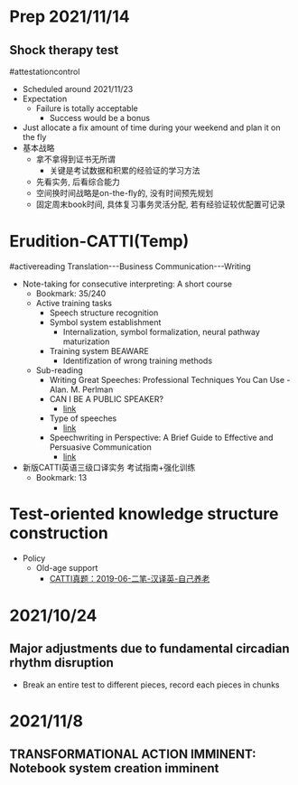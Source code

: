 # Prep 2021/11/14
## Shock therapy test
#attestationcontrol
- Scheduled around 2021/11/23 
- Expectation
  - Failure is totally acceptable  
    - Success would be a bonus
- Just allocate a fix amount of time during your weekend and plan it on the fly
- 基本战略
  - 拿不拿得到证书无所谓
    - 关键是考试数据和积累的经验证的学习方法
  - 先看实务, 后看综合能力
  - 空间换时间战略是on-the-fly的, 没有时间预先规划
  - 固定周末book时间, 具体复习事务灵活分配, 若有经验证较优配置可记录

# Erudition-CATTI(Temp)
#activereading  Translation---Business Communication---Writing
- Note-taking for consecutive interpreting: A short course
  - Bookmark: 35/240
  - Active training tasks
    - Speech structure recognition
    - Symbol system establishment
      - Internalization, symbol formalization, neural pathway maturization
    - Training system BEAWARE
      - Identifization of wrong training methods
  - Sub-reading
    - Writing Great Speeches: Professional Techniques You Can Use - Alan. M. Perlman
    - CAN I BE A PUBLIC SPEAKER?
      - [link](http://eprints.umpo.ac.id/4570/1/CAN%20I%20BE%20A%20PUBLIC%20SPEAKER%202ND%20ED.pdf)
    - Type of speeches
      - [link](https://www.ndu.edu.lb/Library/Assets/Files/WritingCenter/BusinessCommunicationHandouts/4.6.pdf)
    - Speechwriting in Perspective: A Brief Guide to Effective and Persuasive Communication
      - [link](https://sgp.fas.org/crs/misc/98-170.pdf)
- 新版CATTI英语三级口译实务 考试指南+强化训练
  - Bookmark: 13

# Test-oriented knowledge structure construction
- Policy
  - Old-age support
    - [CATTI真题：2019-06-二笔-汉译英-自己养老](https://zhuanlan.zhihu.com/p/70105855)

# 2021/10/24
## Major adjustments due to fundamental circadian rhythm disruption
- Break an entire test to different pieces, record each pieces in chunks

# 2021/11/8
## TRANSFORMATIONAL ACTION IMMINENT: Notebook system creation imminent